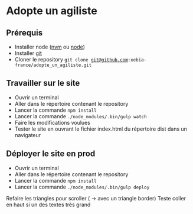 Adopte un agiliste
==================

Prérequis
---------

  *  Installer node ([nvm](https://github.com/creationix/nvm) ou [node](http://nodejs.org/))
  *  Installer [git](http://git-scm.com/)
  *  Cloner le repository <code>git clone git@github.com:xebia-france/adopte_un_agiliste.git</code>

Travailler sur le site
----------------------
  *  Ouvrir un terminal
  *  Aller dans le répertoire contenant le repository
  *  Lancer la commande <code>npm install</code>
  *  Lancer la commande <code>./node_modules/.bin/gulp watch</code>
  *  Faire les modifications voulues
  *  Tester le site en  ouvrant le fichier index.html du répertoire dist dans un navigateur


Déployer le site en prod
------------------------
  *  Ouvrir un terminal
  *  Aller dans le répertoire contenant le repository
  *  Lancer la commande <code>npm install</code>
  *  Lancer la commande <code>./node_modules/.bin/gulp deploy</code>



Refaire les triangles pour scroller ( -> avec un triangle border)
Teste coller en haut si un des textes très grand
